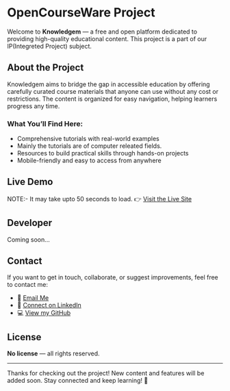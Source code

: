 # OpenCourseWare Project

Welcome to **Knowledgem** — a free and open platform dedicated to providing high-quality educational content. This project is a part of our IP(Integreted Project) subject.

## About the Project

Knowledgem aims to bridge the gap in accessible education by offering carefully curated course materials that anyone can use without any cost or restrictions. The content is organized for easy navigation, helping learners progress any time.

### What You’ll Find Here:
- Comprehensive tutorials with real-world examples  
- Mainly the tutorials are of computer releated fields.   
- Resources to build practical skills through hands-on projects  
- Mobile-friendly and easy to access from anywhere  

## Live Demo
NOTE:- It may take upto 50 seconds to load.
👉 [Visit the Live Site](https://knowledgem.onrender.com/)

## Developer

Coming soon...

## Contact

If you want to get in touch, collaborate, or suggest improvements, feel free to contact me:  
- 📧 [Email Me](mailto:trivedichandrakant559@gmail.com)  
- 💼 [Connect on LinkedIn](https://www.linkedin.com/in/chandrakant-trivedi/)  
- 💻 [View my GitHub](https://github.com/chandrakant-T)

## License

**No license** — all rights reserved.

---

Thanks for checking out the project! New content and features will be added soon. Stay connected and keep learning! 🚀
